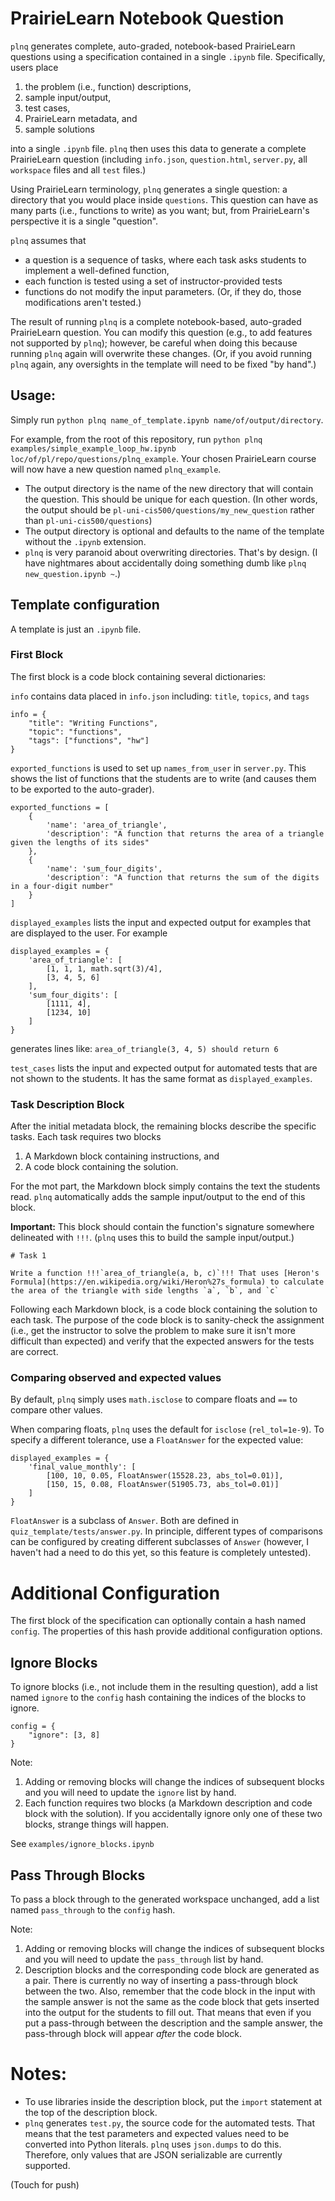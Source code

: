 
# PrairieLearn Notebook Question

`plnq` generates complete, auto-graded, notebook-based PrairieLearn questions using a specification contained in a single `.ipynb` file. Specifically, users place 
   1. the problem (i.e., function) descriptions,
   2. sample input/output,
   3. test cases, 
   4. PrairieLearn metadata, and
   5. sample solutions
   
into a single `.ipynb` file. `plnq` then uses this data to generate a complete PrairieLearn question (including `info.json`, `question.html`, `server.py`, all `workspace` files and all `test` files.) 

Using PrairieLearn terminology, `plnq` generates a single question: a directory that you would place inside `questions`. This question can have as many parts (i.e., functions to write) as you want; but, from PrairieLearn's perspective it is a single "question".

`plnq` assumes that 
  * a question is a sequence of tasks, where each task asks students to implement a well-defined function,
  * each function is tested using a set of instructor-provided tests
  * functions do not modify the input parameters. (Or, if they do, those modifications aren't tested.)

The result of running `plnq` is a complete notebook-based, auto-graded PrairieLearn question. You can modify this question (e.g., to add features not supported by `plnq`); however, be careful when doing this because running `plnq` again will overwrite these changes. (Or, if you avoid running `plnq` again, any oversights in the template will need to be fixed "by hand".)

## Usage:

Simply run `python plnq name_of_template.ipynb name/of/output/directory`.

For example, from the root of this repository, run `python plnq examples/simple_example_loop_hw.ipynb loc/of/pl/repo/questions/plnq_example`. Your chosen PrairieLearn course will now have a new question named `plnq_example`.

* The output directory is the name of the new directory that will contain the question. This should be unique for each question. (In other words, the output should be `pl-uni-cis500/questions/my_new_question` rather than `pl-uni-cis500/questions`)
* The output directory is optional and defaults to the name of the template without the `.ipynb` extension.
* `plnq` is very paranoid about overwriting directories. That's by design. (I have nightmares about accidentally doing something dumb like `plnq new_question.ipynb ~`.)

## Template configuration

A template is just an `.ipynb` file. 

### First Block

The first block is a code block containing several dictionaries:

`info` contains data placed in `info.json` including: `title`, `topics`, and `tags`
```
info = {
    "title": "Writing Functions",
    "topic": "functions",
    "tags": ["functions", "hw"]
}
```


`exported_functions` is used to set up `names_from_user` in `server.py`. This shows the list of functions that the students are to write (and causes them to be exported to the auto-grader).
```
exported_functions = [
    {
        'name': 'area_of_triangle',
        'description': "A function that returns the area of a triangle given the lengths of its sides"
    },
    {
        'name': 'sum_four_digits',
        'description': "A function that returns the sum of the digits in a four-digit number"
    }
]
```

`displayed_examples` lists the input and expected output for examples that are displayed to the user.  For example
```
displayed_examples = {
    'area_of_triangle': [
        [1, 1, 1, math.sqrt(3)/4],
        [3, 4, 5, 6]
    ],
    'sum_four_digits': [
        [1111, 4],
        [1234, 10]
    ]
}
```
generates lines like: `area_of_triangle(3, 4, 5) should return 6`

`test_cases` lists the input and expected output for automated tests that are not shown to the students.  It has the same format as `displayed_examples`.


### Task Description Block  

After the initial metadata block, the remaining blocks describe the specific tasks. Each task requires two blocks 
  1. A Markdown block containing instructions, and 
  2. A code block containing the solution.

For the mot part, the Markdown block simply contains the text the students read. `plnq` automatically adds the sample input/output to the end of this block.

**Important:** This block should contain the function's signature somewhere delineated with `!!!`. (`plnq` uses this to build the sample input/output.)

```
# Task 1

Write a function !!!`area_of_triangle(a, b, c)`!!! That uses [Heron's Formula](https://en.wikipedia.org/wiki/Heron%27s_formula) to calculate the area of the triangle with side lengths `a`, `b`, and `c`
```

Following each Markdown block, is a code block containing the solution to each task. The purpose of the code block is to sanity-check the assignment (i.e., get the instructor to solve the problem to make sure it isn't more difficult than expected) and verify that the expected answers for the tests are correct.

### Comparing observed and expected values

By default, `plnq` simply uses `math.isclose` to compare floats and `==` to compare other values.

When comparing floats, `plnq` uses the default for `isclose` (`rel_tol=1e-9`). To specify a different tolerance, use a `FloatAnswer` for the expected value:

```
displayed_examples = {
    'final_value_monthly': [
        [100, 10, 0.05, FloatAnswer(15528.23, abs_tol=0.01)],
        [150, 15, 0.08, FloatAnswer(51905.73, abs_tol=0.01)]
    ]
}
```

`FloatAnswer` is a subclass of `Answer`.  Both are defined in `quiz_template/tests/answer.py`. In principle, different types of comparisons can be configured by creating different subclasses of `Answer` (however, I haven't had a need to do this yet, so this feature is completely untested).

# Additional Configuration

The first block of the specification can optionally contain a hash named `config`. The properties of this hash provide additional configuration options.


## Ignore Blocks

To ignore blocks (i.e., not include them in the resulting question), add a list named `ignore` to the `config` hash containing the indices of the blocks to ignore.

````
config = {
    "ignore": [3, 8] 
}
````

Note:
  1. Adding or removing blocks will change the indices of subsequent blocks and you will need to update the `ignore` list by hand.
  2. Each function requires two blocks (a Markdown description and code block with the solution). If you accidentally ignore only one of these two blocks, strange things will happen.

See `examples/ignore_blocks.ipynb`

## Pass Through Blocks

To pass a block through to the generated workspace unchanged,  add a list named `pass_through` to the `config` hash.

Note:
  1. Adding or removing blocks will change the indices of subsequent blocks and you will need to update the `pass_through` list by hand.
  2. Description blocks and the corresponding code block are generated as a pair. There is currently no way of inserting a pass-through block between the two. Also, remember that the code block in the input with the sample answer is not the same as the code block that gets inserted into the output for the students to fill out. That means that even if you put a pass-through between the description and the sample answer, the pass-through block will appear _after_ the code block.

# Notes:


* To use libraries inside the description block, put the `import` statement at the top of the description block.
* `plnq` generates `test.py`, the source code for the automated tests. That means that the test parameters and expected values need to be converted into Python literals. `plnq` uses `json.dumps` to do this. Therefore, only values that are JSON serializable are currently supported.


(Touch for push)